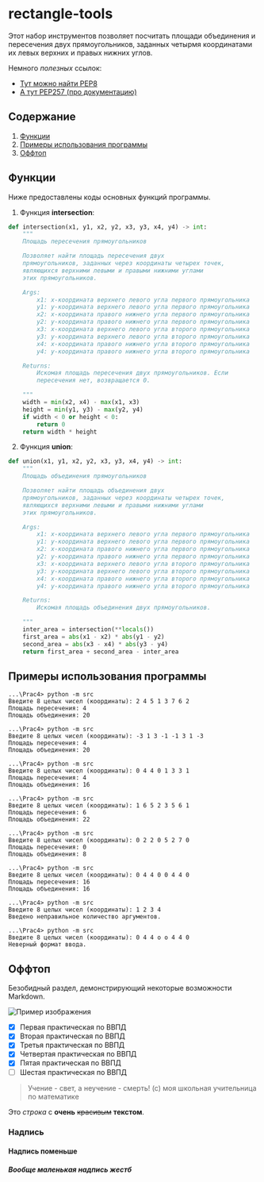 # rectangle-tools
Этот набор инструментов позволяет посчитать площади объединения и пересечения двух прямоугольников, заданных четырмя координатами их левых верхних и правых нижних углов.  
  
Немного *полезных* ссылок:
* [Тут можно найти PEP8](https://www.python.org/dev/peps/pep-0008/)  
* [А тут PEP257 (про документацию)](https://www.python.org/dev/peps/pep-0257/)
## Содержание
1. [Функции](#функции)
2. [Примеры использования программы](#примеры-использования-программы)
3. [Оффтоп](#оффтоп)

## Функции

Ниже предоставлены коды основных функций программы.  
1. Функция **intersection**:
```python
def intersection(x1, y1, x2, y2, x3, y3, x4, y4) -> int:
    """
    Площадь пересечения прямоугольников

    Позволяет найти площадь пересечения двух
    прямоугольников, заданных через координаты четырех точек,
    являющихся верхними левыми и правыми нижними углами
    этих прямоугольников.

    Args:
        x1: x-координата верхнего левого угла первого прямоугольника
        y1: y-координата верхнего левого угла первого прямоугольника
        x2: x-координата правого нижнего угла первого прямоугольника
        y2: y-координата правого нижнего угла первого прямоугольника
        x3: x-координата верхнего левого угла второго прямоугольника
        y3: y-координата верхнего левого угла второго прямоугольника
        x4: x-координата правого нижнего угла второго прямоугольника
        y4: y-координата правого нижнего угла второго прямоугольника

    Returns:
        Искомая площадь пересечения двух прямоугольников. Если
        пересечения нет, возвращается 0.

    """
    width = min(x2, x4) - max(x1, x3)
    height = min(y1, y3) - max(y2, y4)
    if width < 0 or height < 0:
        return 0
    return width * height
```
2. Функция **union**:
```python
def union(x1, y1, x2, y2, x3, y3, x4, y4) -> int:
    """
    Площадь объединения прямоугольников

    Позволяет найти площадь объединения двух
    прямоугольников, заданных через координаты четырех точек,
    являющихся верхними левыми и правыми нижними углами
    этих прямоугольников.

    Args:
        x1: x-координата верхнего левого угла первого прямоугольника
        y1: y-координата верхнего левого угла первого прямоугольника
        x2: x-координата правого нижнего угла первого прямоугольника
        y2: y-координата правого нижнего угла первого прямоугольника
        x3: x-координата верхнего левого угла второго прямоугольника
        y3: y-координата верхнего левого угла второго прямоугольника
        x4: x-координата правого нижнего угла второго прямоугольника
        y4: y-координата правого нижнего угла второго прямоугольника

    Returns:
        Искомая площадь объединения двух прямоугольников.

    """
    inter_area = intersection(**locals())
    first_area = abs(x1 - x2) * abs(y1 - y2)
    second_area = abs(x3 - x4) * abs(y3 - y4)
    return first_area + second_area - inter_area
```

## Примеры использования программы

```
...\Prac4> python -m src
Введите 8 целых чисел (координаты): 2 4 5 1 3 7 6 2
Площадь пересечения: 4
Площадь объединения: 20
```
```
...\Prac4> python -m src
Введите 8 целых чисел (координаты): -3 1 3 -1 -1 3 1 -3
Площадь пересечения: 4
Площадь объединения: 20
```
```
...\Prac4> python -m src
Введите 8 целых чисел (координаты): 0 4 4 0 1 3 3 1
Площадь пересечения: 4
Площадь объединения: 16
```
```
...\Prac4> python -m src
Введите 8 целых чисел (координаты): 1 6 5 2 3 5 6 1
Площадь пересечения: 6
Площадь объединения: 22
```
```
...\Prac4> python -m src
Введите 8 целых чисел (координаты): 0 2 2 0 5 2 7 0
Площадь пересечения: 0
Площадь объединения: 8
```
```
...\Prac4> python -m src
Введите 8 целых чисел (координаты): 0 4 4 0 0 4 4 0
Площадь пересечения: 16
Площадь объединения: 16
```
```
...\Prac4> python -m src
Введите 8 целых чисел (координаты): 1 2 3 4
Введено неправильное количество аргументов.
```
```
...\Prac4> python -m src
Введите 8 целых чисел (координаты): 0 4 4 о о 4 4 0
Неверный формат ввода.
```

## Оффтоп
Безобидный раздел, демонстрирующий некоторые возможности Markdown.
  
![Пример изображения](https://otvet.imgsmail.ru/download/254748977_765ab47d977cbc560e4c464c75986043_800.gif 'Простите не удержался')

* [x] Первая практическая по ВВПД
* [x] Вторая практическая по ВВПД
* [x] Третья практическая по ВВПД
* [x] Четвертая практическая по ВВПД
* [x] Пятая практическая по ВВПД
* [ ] Шестая практическая по ВВПД

> Учение - свет, а неучение - смерть!   (с) моя школьная учительница по математике 

Это *строка* с **очень** <strike>красивым</strike> __текстом__.

### Надпись
#### Надпись поменьше
##### Вообще маленькая надпись жестб
